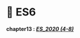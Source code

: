 # 🎯 ES6
#### chapter13 : [*ES_2020 (4-8)*](https://github.com/gay0ung/JS_study/blob/master/ES6/theory/13_ES_2020.md#trim-trimstart-trimend)


